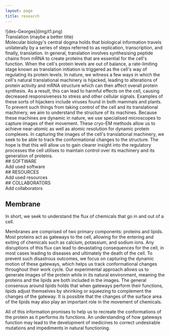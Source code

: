 ```yaml
---
layout: page
title: research
---
```


<div class="row">
  <div class="col-md-4" markdown="1">
  ![des-Georges](img/t1.png)<br>
    Translation (maybe a better title)
  </div>
  <div class="col-md-8" markdown="1">
    Molecular biology's central dogma holds that biological information travels unilaterally by a series of steps referred to as replication, transcription, and finally, translation. In general, translation involves synthesising peptide chains from mRNA to create proteins that are essential for the cell's function. When the cell's protein levels are out of balance, a rate-limiting stage known as translation initiation is triggered as the cell's way of regulating its protein levels. In nature, we witness a few ways in which the cell's natural translational machinery is hijacked, leading to alterations of protein activity and mRNA structure which can then affect overall protein synthesis. As a result, this can lead to harmful effects on the cell, causing decreased responsiveness to stress and other cellular signals. Examples of these sorts of hijackers include viruses found in both mammals and plants. To prevent such things from taking control of the cell and its translational machinery, we aim to understand the structure of its machines.  Because these machines are dynamic in nature, we use specialised microscopes to capture images of their movement. These cryo-EM methods allow us to achieve near-atomic as well as atomic resolution for dynamic protein complexes. In capturing the images of the cell's translational machinery, we seek to be able to track the conformational changes to the structure.  The hope is that this will allow us to gain clearer insight into the regulatory processes the cell utilises to maintain control over its machinery and its generation of proteins.
  </div>
  ## SOFTWARE<br>
  Add used software<br>
  ## RESOURCES<br>
  Add used resources<br>
  ## COLLABORATORS<br>
  Add collaborators
</div>


## Membrane
In short, we seek to understand the flux of chemicals that go in and out of a cell.

Membranes are comprised of two primary components: proteins and lipids. Most proteins act as gateways to the cell, allowing for the entering and exiting of chemicals such as calcium, potassium, and sodium ions. Any disruptions of this flux can lead to devastating consequences for the cell, in most cases leading to diseases and ultimately the death of the cell.  To prevent such disastrous outcomes, we focus on capturing the dynamic motion of these gateways, which helps us track conformational changes throughout their work cycle. Our experimental approach allows us to generate images of the protein while in its natural environment, meaning the proteins and the lipids are both included in the images. The general consensus around lipids holds that when gateways perform their functions, lipids adjust themselves by shrinking or squeezing to complement the changes of the gateway. It is possible that the changes of the surface area of the lipids may also play an important role in the movement of chemicals.

All of this information promises to help us to recreate the conformations of the protein as it performs its functions. An understanding of how gateways function may lead to the development of medicines to correct undesirable mutations and impediments in natural functioning.
